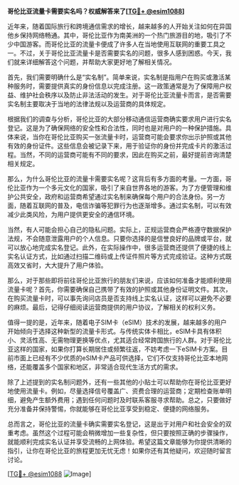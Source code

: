 **哥伦比亚流量卡需要实名吗？权威解答来了[[TG💪+ @esim1088](https://t.me/s/esim1088)]**

近年来，随着国际旅行和跨境通信需求的增长，越来越多的人开始关注如何在异国他乡保持网络畅通。其中，哥伦比亚作为南美洲的一个热门旅游目的地，吸引了不少中国游客。而哥伦比亚的流量卡便成了许多人在当地使用互联网的重要工具之一。不过，关于哥伦比亚流量卡是否需要实名的问题，很多人感到困惑。今天，我们就来详细解答这个问题，并帮助大家更好地了解相关情况。

首先，我们需要明确什么是“实名制”。简单来说，实名制是指用户在购买或激活某种服务时，需要提供真实的身份信息以完成注册。这一政策通常是为了保障用户权益、维护社会秩序以及防止非法活动的发生。对于哥伦比亚流量卡而言，是否需要实名制主要取决于当地的法律法规以及运营商的具体规定。

根据我们的调查与分析，哥伦比亚的大部分移动通信运营商确实要求用户进行实名登记。这是为了确保网络的安全性和合法性，同时也是对用户的一种保护措施。具体来说，当你在哥伦比亚购买一张流量卡时，运营商可能会要求你出示护照或其他有效的身份证件。这些信息会被记录下来，用于验证你的身份并完成卡片的激活过程。当然，不同的运营商可能有不同的要求，因此在购买之前，最好提前咨询清楚相关规定。

那么，为什么哥伦比亚的流量卡需要实名呢？这背后有多方面的考量。一方面，哥伦比亚作为一个多元文化的国家，吸引了来自世界各地的游客。为了方便管理和维护公共安全，政府和运营商希望通过实名制来确保每个用户的合法身份。另一方面，随着互联网的普及，电信诈骗等犯罪行为也逐渐增多。通过实名制，可以有效减少此类风险，为用户提供更安全的通信环境。

当然，有人可能会担心自己的隐私问题。实际上，正规运营商会严格遵守数据保护法规，不会随意泄露用户的个人信息。只要你选择的是信誉良好的品牌或平台，就可以放心地完成实名登记。此外，在实际操作中，很多运营商还提供了便捷的线上实名认证方式，比如通过扫描二维码或上传证件照片等方式完成验证。这种方式既高效又省时，大大提升了用户体验。

那么，对于那些即将前往哥伦比亚旅行的朋友们来说，应该如何准备才能顺利使用流量卡呢？首先，你需要确保自己携带了有效的护照或其他身份证明文件。其次，在购买流量卡时，可以事先询问店员是否支持线上实名认证，这样可以避免不必要的麻烦。最后，记得仔细阅读运营商提供的用户协议，了解相关的权利义务。

值得一提的是，近年来，随着电子SIM卡（eSIM）技术的发展，越来越多的用户开始倾向于选择这种新型的流量卡形式。与传统实体卡相比，eSIM卡具有体积小、灵活性高、无需物理更换等优点，尤其适合经常跨国旅行的人群。对于哥伦比亚这样的国家，如果你打算长期居住或频繁往返，不妨考虑一下eSIM卡方案。目前市面上已经有不少优质的eSIM卡产品可供选择，它们不仅支持哥伦比亚本地网络，还能覆盖多个国家和地区，非常适合现代生活方式的需求。

除了上述提到的实名制问题外，还有一些其他的小贴士可以帮助你在哥伦比亚更好地使用流量卡。例如，尽量选择信号覆盖广、资费合理的运营商；定期检查账单明细，避免产生额外费用；遇到任何问题时及时联系客服寻求帮助。总之，只要做好充分准备并保持警惕，你就能够在哥伦比亚享受到稳定、便捷的网络服务。

总而言之，哥伦比亚的流量卡确实需要实名登记，这是出于对用户和社会安全的双重考虑。虽然这个过程可能会稍微增加一些复杂性，但只要按照正确的步骤操作，就能顺利完成实名认证并享受流畅的上网体验。希望这篇文章能够为你提供清晰的指引，让你在哥伦比亚的旅程更加无忧无虑！如果你还有其他疑问，欢迎随时留言讨论。

[[TG💪+ @esim1088](https://t.me/s/esim1088) ![Image](https://i.postimg.cc/4NQfJmqS/Snipaste-2025-05-13-00-14-12.png)]
